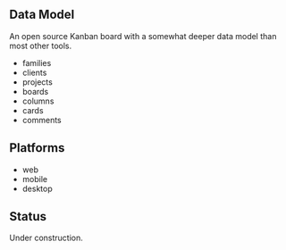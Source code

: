 ## Data Model

An open source Kanban board with a somewhat deeper data model than most other tools.

- families
- clients
- projects
- boards
- columns
- cards
- comments

## Platforms

- web
- mobile
- desktop

## Status

Under construction.

